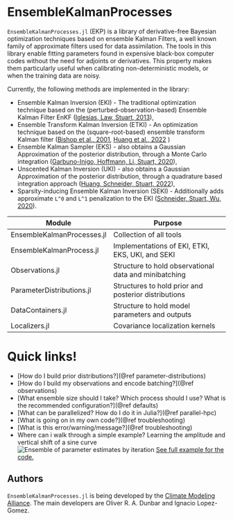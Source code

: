 # EnsembleKalmanProcesses

`EnsembleKalmanProcesses.jl` (EKP) is a library of derivative-free Bayesian optimization techniques based on ensemble Kalman Filters, a well known family of approximate filters used for data assimilation. The tools in this library enable fitting parameters found in expensive black-box computer codes without the need for adjoints or derivatives. This property makes them particularly useful when calibrating non-deterministic models, or when the training data are noisy.

Currently, the following methods are implemented in the library:
 - Ensemble Kalman Inversion (EKI) - The traditional optimization technique based on the (perturbed-observation-based) Ensemble Kalman Filter EnKF ([Iglesias, Law, Stuart, 2013](http://dx.doi.org/10.1088/0266-5611/29/4/045001)),
 - Ensemble Transform Kalman Inversion (ETKI) - An optimization technique based on the (square-root-based) ensemble transform Kalman filter  ([Bishop et al., 2001](http://doi.org/10.1175/1520-0493(2001)129<0420:ASWTET>2.0.CO;2), [Huang et al., 2022](http://doi.org/10.1088/1361-6420/ac99fa) )
 - Ensemble Kalman Sampler (EKS) - also obtains a Gaussian Approximation of the posterior distribution, through a Monte Carlo integration ([Garbuno-Inigo, Hoffmann, Li, Stuart, 2020](https://doi.org/10.1137/19M1251655)),
 - Unscented Kalman Inversion (UKI) - also obtains a Gaussian Approximation of the posterior distribution, through a quadrature based integration approach ([Huang, Schneider, Stuart, 2022](https://doi.org/10.1016/j.jcp.2022.111262)),
- Sparsity-inducing Ensemble Kalman Inversion (SEKI) - Additionally adds approximate ``L^0`` and ``L^1`` penalization to the EKI ([Schneider, Stuart, Wu, 2020](https://doi.org/10.48550/arXiv.2007.06175)).


Module                                      | Purpose
--------------------------------------------|--------------------------------------------------------
EnsembleKalmanProcesses.jl                  | Collection of all tools
EnsembleKalmanProcess.jl                    | Implementations of EKI, ETKI, EKS, UKI, and SEKI 
Observations.jl                             | Structure to hold observational data and minibatching
ParameterDistributions.jl                   | Structures to hold prior and posterior distributions
DataContainers.jl                           | Structure to hold model parameters and outputs
Localizers.jl                               | Covariance localization kernels

# Quick links!

- [How do I build prior distributions?](@ref parameter-distributions)
- [How do I build my observations and encode batching?](@ref observations)
- [What ensemble size should I take? Which process should I use? What is the recommended configuration?](@ref defaults)
- [What can be parallelized? How do I do it in Julia?](@ref parallel-hpc)
- [What is going on in my own code?](@ref troubleshooting)
- [What is this error/warning/message?](@ref troubleshooting)
- Where can i walk through a simple example?
Learning the amplitude and vertical shift of a sine curve
![Ensemble of parameter estimates by iteration](assets/sinusoid_example.gif)
[See full example for the code.](literated/sinusoid_example.md)

## Authors

`EnsembleKalmanProcesses.jl` is being developed by the [Climate Modeling
Alliance](https://clima.caltech.edu). The main developers are Oliver R. A. Dunbar and Ignacio Lopez-Gomez.

